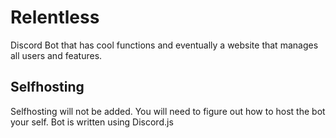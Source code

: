 # Relentless
Discord Bot that has cool functions and eventually a website that manages all users and features.

## Selfhosting 
Selfhosting will not be added. You will need to figure out how to host the bot your self. Bot is written using Discord.js